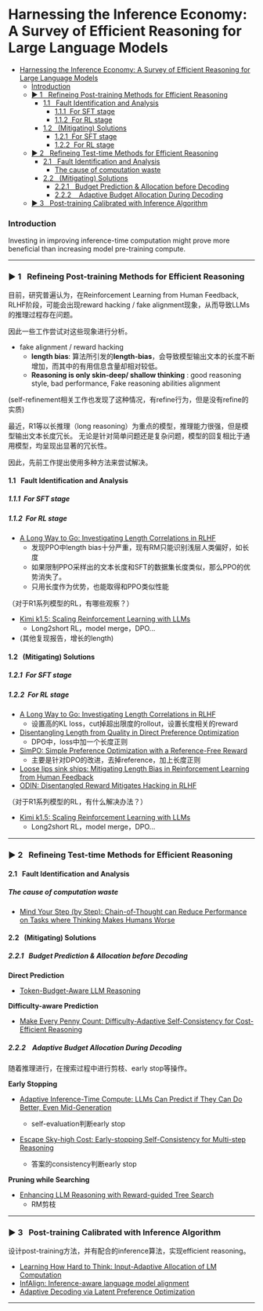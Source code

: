 # Harnessing the Inference Economy: A Survey of Efficient Reasoning for Large Language Models


- [Harnessing the Inference Economy: A Survey of Efficient Reasoning for Large Language Models](#harnessing-the-inference-economy-a-survey-of-efficient-reasoning-for-large-language-models)
    - [Introduction](#introduction)
    - [▶️ 1   Refineing Post-training Methods for Efficient Reasoning](#️-1-refineing-post-training-methods-for-efficient-reasoning)
      - [1.1     Fault Identification and Analysis](#11---fault-identification-and-analysis)
        - [1.1.1  For SFT stage](#111for-sft-stage)
        - [1.1.2  For RL stage](#112for-rl-stage)
      - [1.2     (Mitigating) Solutions](#12---mitigating-solutions)
        - [1.2.1  For SFT stage](#121for-sft-stage)
        - [1.2.2  For RL stage](#122for-rl-stage)
    - [▶️ 2    Refineing Test-time Methods for Efficient Reasoning](#️-2--refineing-test-time-methods-for-efficient-reasoning)
      - [2.1     Fault Identification and Analysis](#21---fault-identification-and-analysis)
        - [The cause of computation waste](#the-cause-of-computation-waste)
      - [2.2    (Mitigating) Solutions](#22--mitigating-solutions)
        - [2.2.1    Budget Prediction \& Allocation before Decoding](#221--budget-prediction--allocation-before-decoding)
        - [2.2.2     Adaptive Budget Allocation During Decoding](#222---adaptive-budget-allocation-during-decoding)
    - [▶️ 3     Post-training Calibrated with Inference Algorithm](#️-3---post-training-calibrated-with-inference-algorithm)


### Introduction


Investing in improving inference-time computation might prove more beneficial than increasing model pre-training compute.


---

### ▶️ 1&nbsp;&nbsp; Refineing Post-training Methods for Efficient Reasoning


目前，研究普遍认为，在Reinforcement Learning from Human Feedback, RLHF阶段，可能会出现reward hacking / fake alignment现象，从而导致LLMs的推理过程存在问题。

因此一些工作尝试对这些现象进行分析。

- fake alignment / reward hacking
  - **length bias**: 算法所引发的**length-bias**，会导致模型输出文本的长度不断增加，而其中的有用信息含量却相对较低。
  - **Reasoning is only skin-deep/ shallow thinking** : good reasoning style, bad performance, Fake reasoning abilities alignment

(self-refinement相关工作也发现了这种情况，有refine行为，但是没有refine的实质)

最近，R1等以长推理（long reasoning）为重点的模型，推理能力很强，但是模型输出文本长度冗长。
无论是针对简单问题还是复杂问题，模型的回复相比于通用模型，均呈现出显著的冗长性。

因此，先前工作提出使用多种方法来尝试解决。

#### 1.1&nbsp;&nbsp;   Fault Identification and Analysis


##### 1.1.1&nbsp;&nbsp;For SFT stage

##### 1.1.2&nbsp;&nbsp;For RL stage


- [A Long Way to Go: Investigating Length Correlations in RLHF](https://arxiv.org/abs/2310.03716v2)
  - 发现PPO中length bias十分严重，现有RM只能识别浅层人类偏好，如长度
  - 如果限制PPO采样出的文本长度和SFT的数据集长度类似，那么PPO的优势消失了。
  - 只用长度作为优势，也能取得和PPO类似性能


（对于R1系列模型的RL，有哪些观察？）
- [Kimi k1.5: Scaling Reinforcement Learning with LLMs]()
  - Long2short RL，model merge，DPO...
- (其他复现报告，增长的length)


#### 1.2&nbsp;&nbsp;   (Mitigating) Solutions

##### 1.2.1&nbsp;&nbsp;For SFT stage

##### 1.2.2&nbsp;&nbsp;For RL stage
- [A Long Way to Go: Investigating Length Correlations in RLHF](https://arxiv.org/abs/2310.03716v2)
  - 设置高的KL loss，cut掉超出限度的rollout，设置长度相关的reward
- [Disentangling Length from Quality in Direct Preference Optimization](http://arxiv.org/abs/2403.19159)
  - DPO中，loss中加一个长度正则
- [SimPO: Simple Preference Optimization with a Reference-Free Reward](https://arxiv.org/abs/2405.14734)
  - 主要是针对DPO的改进，去掉reference，加上长度正则
- [Loose lips sink ships: Mitigating Length Bias in Reinforcement Learning from Human Feedback]()
- [ODIN: Disentangled Reward Mitigates Hacking in RLHF](http://arxiv.org/abs/2402.07319)


（对于R1系列模型的RL，有什么解决办法？）
- [Kimi k1.5: Scaling Reinforcement Learning with LLMs]()
  - Long2short RL，model merge，DPO...


---

### ▶️ 2&nbsp;&nbsp;  Refineing Test-time Methods for Efficient Reasoning

#### 2.1&nbsp;&nbsp;   Fault Identification and Analysis

##### The cause of computation waste
- [Mind Your Step (by Step): Chain-of-Thought can Reduce Performance on Tasks where Thinking Makes Humans Worse]()

#### 2.2&nbsp;&nbsp;  (Mitigating) Solutions

##### 2.2.1&nbsp;&nbsp;  Budget Prediction & Allocation before Decoding

**Direct Prediction**

- [Token-Budget-Aware LLM Reasoning]()


**Difficulty-aware Prediction**
- [Make Every Penny Count: Difficulty-Adaptive Self-Consistency for Cost-Efficient Reasoning](http://arxiv.org/abs/2408.13457)




##### 2.2.2 &nbsp;&nbsp;  Adaptive Budget Allocation During Decoding

随着推理进行，在搜索过程中进行剪枝、early stop等操作。

**Early Stopping**
- [Adaptive Inference-Time Compute: LLMs Can Predict if They Can Do Better, Even Mid-Generation](https://arxiv.org/abs/2410.02725)
  - self-evaluation判断early stop
  
- [Escape Sky-high Cost: Early-stopping Self-Consistency for Multi-step Reasoning](http://arxiv.org/abs/2401.10480)
  - 答案的consistency判断early stop

**Pruning while Searching**
- [Enhancing LLM Reasoning with Reward-guided Tree Search](https://arxiv.org/abs/2411.11694)
  - RM剪枝


---

### ▶️ 3&nbsp;&nbsp;   Post-training Calibrated with Inference Algorithm

设计post-training方法，并有配合的inference算法，实现efficient reasoning。

- [Learning How Hard to Think: Input-Adaptive Allocation of LM Computation](http://arxiv.org/abs/2410.04707)
- [InfAlign: Inference-aware language model alignment](https://arxiv.org/abs/2412.19792)
- [Adaptive Decoding via Latent Preference Optimization](https://arxiv.org/abs/2411.09661)



---


